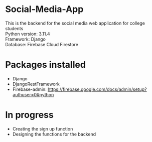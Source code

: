 # Social-Media-App
This is the backend for the social media web application for college students <br>
Python version: 3.11.4 <br>
Framework: Django <br>
Database: Firebase Cloud Firestore <br>
# Packages installed  
- Django  
- DjangoRestFramework  
- Firebase-admin: https://firebase.google.com/docs/admin/setup?authuser=0#python  
# In progress
- Creating the sign up function
- Designing the functions for the backend
